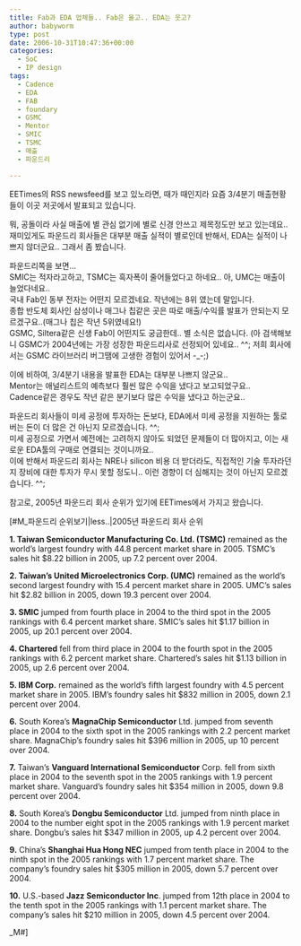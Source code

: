 ```yaml
---
title: Fab과 EDA 업체들.. Fab은 울고.. EDA는 웃고?
author: babyworm
type: post
date: 2006-10-31T10:47:36+00:00
categories:
  - SoC
  - IP design
tags:
  - Cadence
  - EDA
  - FAB
  - foundary
  - GSMC
  - Mentor
  - SMIC
  - TSMC
  - 매출
  - 파운드리

---
```

EETimes의 RSS newsfeed를 보고 있노라면, 때가 때인지라 요즘 3/4분기 매출현황들이 이곳 저곳에서 발표되고 있습니다. 

뭐, 공돌이라 사실 매출에 별 관심 없기에 별로 신경 안쓰고 제목정도만 보고 있는데요.. 재미있게도 파운드리 회사들은 대부분 매출 실적이 별로인데 반해서, EDA는 실적이 나쁘지 않더군요.. 그래서 좀 봤습니다. 

파운드리쪽을 보면…<br>
SMIC는 적자라고하고, TSMC는 흑자폭이 줄어들었다고 하네요.. 아, UMC는 매출이 늘었다네요..<br>
국내 Fab인 동부 전자는 어떤지 모르겠네요. 작년에는 8위 였는데 말입니다.<br>
종합 반도체 회사인 삼성이나 매그나 칩같은 곳은 따로 매출/수익률 발표가 안되는지 모르겠구요..(매그나 칩은 작년 5위였네요!)<br>
GSMC, Siltera같은 신생 Fab이 어떤지도 궁금한데.. 별 소식은 없습니다. (아 검색해보니 GSMC가 2004년에는 가장 성장한 파운드리사로 선정되어 있네요.. ^^; 저희 회사에서는 GSMC 라이브러리 버그땜에 고생한 경험이 있어서 -_-;)

이에 비하여, 3/4분기 내용을 발표한 EDA는 대부분 나쁘지 않군요..<br>
Mentor는 애널리스트의 예측보다 훨씬 많은 수익을 냈다고 보고되었구요..<br>
Cadence같은 경우도 작년 같은 분기보다 많은 수익을 냈다고 하는군요..

파운드리 회사들이 미세 공정에 투자하는 돈보다, EDA에서 미세 공정을 지원하는 툴로 버는 돈이 더 많은 건 아닌지 모르겠습니다. ^^;<br>
미세 공정으로 가면서 예전에는 고려하지 않아도 되었던 문제들이 더 많아지고, 이는 새로운 EDA툴의 구매로 연결되는 것이니까요..<br>
이에 반해서 파운드리 회사는 NRE나 silicon 비용 더 받더라도, 직접적인 기술 투자라던지 장비에 대한 투자가 무시 못할 정도니.. 이런 경향이 더 심해지는 것이 아닌지 모르겠습니다. ^^;

참고로, 2005년 파운드리 회사 순위가 있기에 EETimes에서 가지고 왔습니다. 

[#M_파운드리 순위보기|less..|2005년 파운드리 회사 순위

**1. Taiwan Semiconductor Manufacturing Co. Ltd. (TSMC)** remained as the world’s largest foundry with 44.8 percent market share in 2005. TSMC’s sales hit $8.22 billion in 2005, up 7.2 percent over 2004. 

**2. Taiwan’s United Microelectronics Corp. (UMC)** remained as the world’s second largest foundry with 15.4 percent market share in 2005. UMC’s sales hit $2.82 billion in 2005, down 19.3 percent over 2004. 

**3. SMIC** jumped from fourth place in 2004 to the third spot in the 2005 rankings with 6.4 percent market share. SMIC’s sales hit $1.17 billion in 2005, up 20.1 percent over 2004. 

**4. Chartered** fell from third place in 2004 to the fourth spot in the 2005 rankings with 6.2 percent market share. Chartered’s sales hit $1.13 billion in 2005, up 2.6 percent over 2004. 

**5. IBM Corp.** remained as the world’s fifth largest foundry with 4.5 percent market share in 2005. IBM’s foundry sales hit $832 million in 2005, down 2.1 percent over 2004. 

**6.** South Korea’s **MagnaChip Semiconductor** Ltd. jumped from seventh place in 2004 to the sixth spot in the 2005 rankings with 2.2 percent market share. MagnaChip’s foundry sales hit $396 million in 2005, up 10 percent over 2004. 

**7.** Taiwan’s **Vanguard International Semiconductor** Corp. fell from sixth place in 2004 to the seventh spot in the 2005 rankings with 1.9 percent market share. Vanguard’s foundry sales hit $354 million in 2005, down 9.8 percent over 2004. 

**8.** South Korea’s **Dongbu Semiconductor** Ltd. jumped from ninth place in 2004 to the number eight spot in the 2005 rankings with 1.9 percent market share. Dongbu’s sales hit $347 million in 2005, up 4.2 percent over 2004. 

**9.** China’s **Shanghai Hua Hong NEC** jumped from tenth place in 2004 to the ninth spot in the 2005 rankings with 1.7 percent market share. The company’s foundry sales hit $305 million in 2005, down 5.7 percent over 2004. 

**10.** U.S.-based **Jazz Semiconductor Inc**. jumped from 12th place in 2004 to the tenth spot in the 2005 rankings with 1.1 percent market share. The company’s sales hit $210 million in 2005, down 4.5 percent over 2004. 

_M#]
